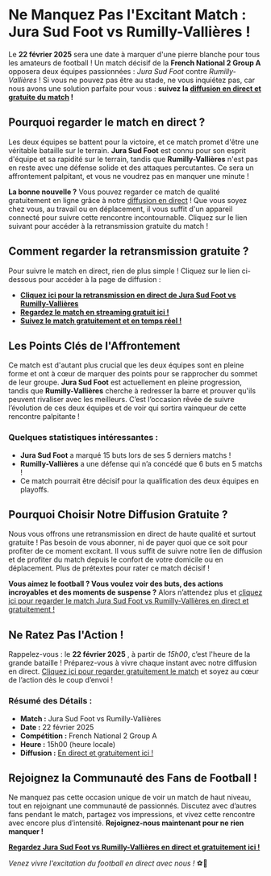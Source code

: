 # Ne Manquez Pas l'Excitant Match : Jura Sud Foot vs Rumilly-Vallières !

Le **22 février 2025** sera une date à marquer d'une pierre blanche pour tous les amateurs de football ! Un match décisif de la **French National 2 Group A** opposera deux équipes passionnées : _Jura Sud Foot_ contre _Rumilly-Vallières_ ! Si vous ne pouvez pas être au stade, ne vous inquiétez pas, car nous avons une solution parfaite pour vous : **suivez la [diffusion en direct et gratuite du match](https://tinyurl.com/livestreamfreeo?st=Jura+Sud+Foot+vs+Rumilly-Valli%C3%A8res&si=gh) !**

## Pourquoi regarder le match en direct ?

Les deux équipes se battent pour la victoire, et ce match promet d'être une véritable bataille sur le terrain. **Jura Sud Foot** est connu pour son esprit d'équipe et sa rapidité sur le terrain, tandis que **Rumilly-Vallières** n'est pas en reste avec une défense solide et des attaques percutantes. Ce sera un affrontement palpitant, et vous ne voudrez pas en manquer une minute !

**La bonne nouvelle ?** Vous pouvez regarder ce match de qualité gratuitement en ligne grâce à notre [diffusion en direct](https://tinyurl.com/livestreamfreeo?st=Jura+Sud+Foot+vs+Rumilly-Valli%C3%A8res&si=gh) ! Que vous soyez chez vous, au travail ou en déplacement, il vous suffit d'un appareil connecté pour suivre cette rencontre incontournable. Cliquez sur le lien suivant pour accéder à la retransmission gratuite du match !

## Comment regarder la retransmission gratuite ?

Pour suivre le match en direct, rien de plus simple ! Cliquez sur le lien ci-dessous pour accéder à la page de diffusion :

- **[Cliquez ici pour la retransmission en direct de Jura Sud Foot vs Rumilly-Vallières](https://tinyurl.com/livestreamfreeo?st=Jura+Sud+Foot+vs+Rumilly-Valli%C3%A8res&si=gh)**
- **[Regardez le match en streaming gratuit ici !](https://tinyurl.com/livestreamfreeo?st=Jura+Sud+Foot+vs+Rumilly-Valli%C3%A8res&si=gh)**
- **[Suivez le match gratuitement et en temps réel !](https://tinyurl.com/livestreamfreeo?st=Jura+Sud+Foot+vs+Rumilly-Valli%C3%A8res&si=gh)**

## Les Points Clés de l'Affrontement

Ce match est d'autant plus crucial que les deux équipes sont en pleine forme et ont à cœur de marquer des points pour se rapprocher du sommet de leur groupe. **Jura Sud Foot** est actuellement en pleine progression, tandis que **Rumilly-Vallières** cherche à redresser la barre et prouver qu'ils peuvent rivaliser avec les meilleurs. C’est l’occasion rêvée de suivre l’évolution de ces deux équipes et de voir qui sortira vainqueur de cette rencontre palpitante !

### Quelques statistiques intéressantes :

- **Jura Sud Foot** a marqué 15 buts lors de ses 5 derniers matchs !
- **Rumilly-Vallières** a une défense qui n’a concédé que 6 buts en 5 matchs !
- Ce match pourrait être décisif pour la qualification des deux équipes en playoffs.

## Pourquoi Choisir Notre Diffusion Gratuite ?

Nous vous offrons une retransmission en direct de haute qualité et surtout gratuite ! Pas besoin de vous abonner, ni de payer quoi que ce soit pour profiter de ce moment excitant. Il vous suffit de suivre notre lien de diffusion et de profiter du match depuis le confort de votre domicile ou en déplacement. Plus de prétextes pour rater ce match décisif !

**Vous aimez le football ? Vous voulez voir des buts, des actions incroyables et des moments de suspense ?** Alors n’attendez plus et [cliquez ici pour regarder le match Jura Sud Foot vs Rumilly-Vallières en direct et gratuitement !](https://tinyurl.com/livestreamfreeo?st=Jura+Sud+Foot+vs+Rumilly-Valli%C3%A8res&si=gh)

## Ne Ratez Pas l'Action !

Rappelez-vous : le **22 février 2025** , à partir de _15h00_, c’est l'heure de la grande bataille ! Préparez-vous à vivre chaque instant avec notre diffusion en direct. [Cliquez ici pour regarder gratuitement le match](https://tinyurl.com/livestreamfreeo?st=Jura+Sud+Foot+vs+Rumilly-Valli%C3%A8res&si=gh) et soyez au cœur de l’action dès le coup d’envoi !

### Résumé des Détails :

- **Match :** Jura Sud Foot vs Rumilly-Vallières
- **Date :** 22 février 2025
- **Compétition :** French National 2 Group A
- **Heure :** 15h00 (heure locale)
- **Diffusion :** [En direct et gratuitement ici !](https://tinyurl.com/livestreamfreeo?st=Jura+Sud+Foot+vs+Rumilly-Valli%C3%A8res&si=gh)

## Rejoignez la Communauté des Fans de Football !

Ne manquez pas cette occasion unique de voir un match de haut niveau, tout en rejoignant une communauté de passionnés. Discutez avec d’autres fans pendant le match, partagez vos impressions, et vivez cette rencontre avec encore plus d’intensité. **Rejoignez-nous maintenant pour ne rien manquer !**

[**Regardez Jura Sud Foot vs Rumilly-Vallières en direct et gratuitement ici !**](https://tinyurl.com/livestreamfreeo?st=Jura+Sud+Foot+vs+Rumilly-Valli%C3%A8res&si=gh)

_Venez vivre l'excitation du football en direct avec nous !_ ⚽🎉
